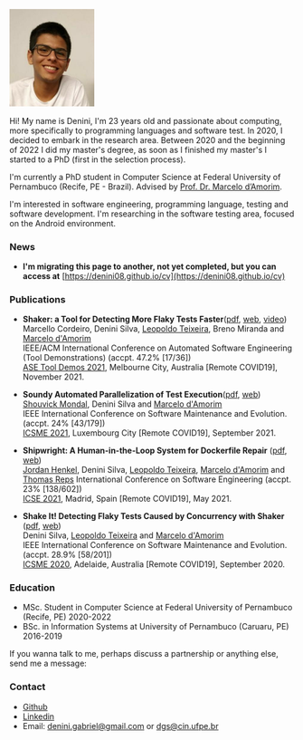 [<img src="photo.jpeg" width="150"/>](photo.jpeg)

Hi! My name is Denini, I'm 23 years old and passionate about computing, more specifically to programming languages and software test. In 2020, I decided to embark in the research area. Between 2020 and the beginning of 2022 I did my master's degree, as soon as I finished my master's I started to a PhD (first in the selection process).

I'm currently a PhD student in Computer Science at Federal University of Pernambuco (Recife, PE - Brazil). Advised by [Prof. Dr. Marcelo d’Amorim](https://cin.ufpe.br/~damorim/).

I'm interested in software engineering, programming language, testing and software development. I'm researching in the software testing area, focused on the Android environment.

### News
* **I'm migrating this page to another, not yet completed, but you can access at** [https://denini08.github.io/cv](https://denini08.github.io/cv)

### Publications
* **Shaker: a Tool for Detecting More Flaky Tests Faster**([pdf](https://cin.ufpe.br/~damorim/publications/Cordeiro_ETAL_ASETD2021.pdf), [web](https://star-rg.github.io/shaker), [video](https://youtu.be/7-aiQwOb4rA))  
Marcello Cordeiro, Denini Silva, [Leopoldo Teixeira](https://www.cin.ufpe.br/~lmt/), Breno Miranda and [Marcelo d'Amorim](https://cin.ufpe.br/~damorim/)  
IEEE/ACM International Conference on Automated Software Engineering (Tool Demonstrations) (accpt. 47.2% [17/36])  
[ASE Tool Demos 2021](https://conf.researchr.org/track/ase-2021/ase-2021-tool-demonstrations),  Melbourne City, Australia [Remote COVID19], November 2021.

* **Soundy Automated Parallelization of Test Execution**([pdf](https://cin.ufpe.br/~damorim/publications/MondalETAL_ICSME21.pdf), [web](https://github.com/STAR-RG/paste))  
[Shouvick Mondal](https://sites.google.com/view/shouvick/shouvick-mondal), Denini Silva and [Marcelo d'Amorim](https://cin.ufpe.br/~damorim/)  
IEEE International Conference on Software Maintenance and Evolution. (accpt. 24% [43/179])  
[ICSME 2021](https://icsme2021.github.io/), Luxembourg City [Remote COVID19], September 2021.

* **Shipwright: A Human-in-the-Loop System for Dockerfile Repair** ([pdf](https://cin.ufpe.br/~damorim/publications/Henkel_ETAL_ICSE21.pdf), [web](https://github.com/STAR-RG/shipwright))  
[Jordan Henkel](https://pages.cs.wisc.edu/~jjhenkel/), Denini Silva, [Leopoldo Teixeira](https://www.cin.ufpe.br/~lmt/), [Marcelo d'Amorim](https://cin.ufpe.br/~damorim/) and [Thomas Reps](http://pages.cs.wisc.edu/~reps/)
International Conference on Software Engineering (accpt. 23% [138/602])  
[ICSE 2021](https://conf.researchr.org/home/icse-2021), Madrid, Spain [Remote COVID19], May 2021.

* **Shake It! Detecting Flaky Tests Caused by Concurrency with Shaker** ([pdf](https://cin.ufpe.br/~damorim/publications/Silva_ETAL_ICSME20.pdf), [web](https://github.com/STAR-RG/shaker))  
Denini Silva, [Leopoldo Teixeira](https://www.cin.ufpe.br/~lmt/) and [Marcelo d'Amorim](https://cin.ufpe.br/~damorim/)  
IEEE International Conference on Software Maintenance and Evolution. (accpt. 28.9% [58/201])  
[ICSME 2020](https://icsme2020.github.io/), Adelaide, Australia [Remote COVID19], September 2020.  




### Education
* MSc. Student in Computer Science at Federal University of Pernambuco (Recife, PE) 2020-2022
* BSc. in Information Systems at University of Pernambuco (Caruaru, PE) 2016-2019

If you wanna talk to me, perhaps discuss a partnership or anything else, send me a message:

### Contact
- [Github](https://github.com/denini08/)
- [Linkedin](https://www.linkedin.com/in/denini-gabriel-2000b715b/)
- Email: denini.gabriel@gmail.com or dgs@cin.ufpe.br
